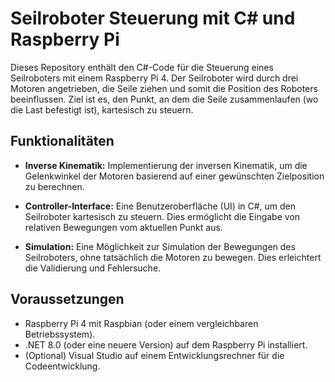 # Seilroboter Steuerung mit C# und Raspberry Pi

Dieses Repository enthält den C#-Code für die Steuerung eines Seilroboters mit einem Raspberry Pi 4. Der Seilroboter wird durch drei Motoren angetrieben, die Seile ziehen und somit die Position des Roboters beeinflussen. Ziel ist es, den Punkt, an dem die Seile zusammenlaufen (wo die Last befestigt ist), kartesisch zu steuern.

## Funktionalitäten

- **Inverse Kinematik:** Implementierung der inversen Kinematik, um die Gelenkwinkel der Motoren basierend auf einer gewünschten Zielposition zu berechnen.

- **Controller-Interface:** Eine Benutzeroberfläche (UI) in C#, um den Seilroboter kartesisch zu steuern. Dies ermöglicht die Eingabe von relativen Bewegungen vom aktuellen Punkt aus.

- **Simulation:** Eine Möglichkeit zur Simulation der Bewegungen des Seilroboters, ohne tatsächlich die Motoren zu bewegen. Dies erleichtert die Validierung und Fehlersuche.

## Voraussetzungen

- Raspberry Pi 4 mit Raspbian (oder einem vergleichbaren Betriebssystem).
- .NET 8.0 (oder eine neuere Version) auf dem Raspberry Pi installiert.
- (Optional) Visual Studio auf einem Entwicklungsrechner für die Codeentwicklung.


